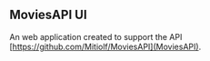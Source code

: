 
## MoviesAPI UI

An web application created to support the API [https://github.com/Mitiolf/MoviesAPI](MoviesAPI).

